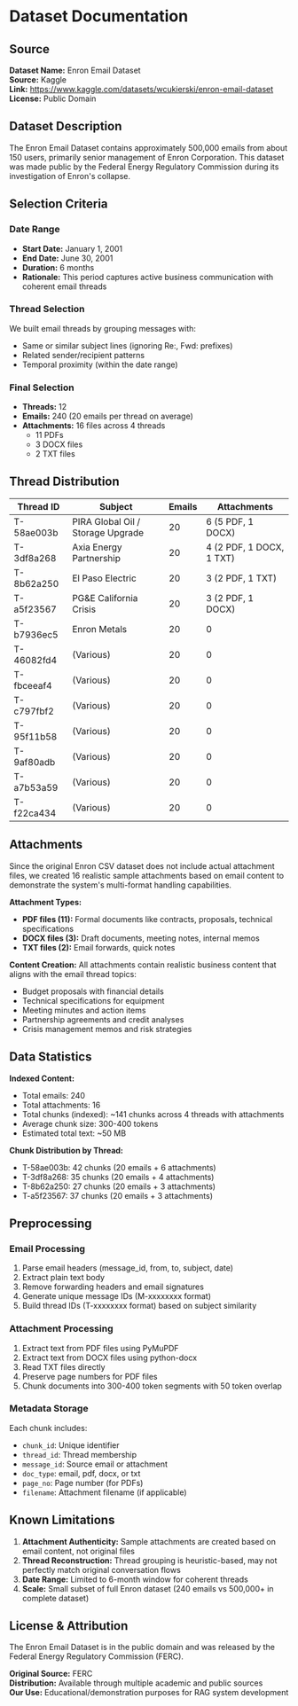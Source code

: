 # Dataset Documentation

## Source

**Dataset Name:** Enron Email Dataset  
**Source:** Kaggle  
**Link:** https://www.kaggle.com/datasets/wcukierski/enron-email-dataset  
**License:** Public Domain

## Dataset Description

The Enron Email Dataset contains approximately 500,000 emails from about 150 users, primarily senior management of Enron Corporation. This dataset was made public by the Federal Energy Regulatory Commission during its investigation of Enron's collapse.

## Selection Criteria

### Date Range
- **Start Date:** January 1, 2001
- **End Date:** June 30, 2001
- **Duration:** 6 months
- **Rationale:** This period captures active business communication with coherent email threads

### Thread Selection
We built email threads by grouping messages with:
- Same or similar subject lines (ignoring Re:, Fwd: prefixes)
- Related sender/recipient patterns
- Temporal proximity (within the date range)

### Final Selection
- **Threads:** 12
- **Emails:** 240 (20 emails per thread on average)
- **Attachments:** 16 files across 4 threads
  - 11 PDFs
  - 3 DOCX files
  - 2 TXT files

## Thread Distribution

| Thread ID | Subject | Emails | Attachments |
|-----------|---------|--------|-------------|
| T-58ae003b | PIRA Global Oil / Storage Upgrade | 20 | 6 (5 PDF, 1 DOCX) |
| T-3df8a268 | Axia Energy Partnership | 20 | 4 (2 PDF, 1 DOCX, 1 TXT) |
| T-8b62a250 | El Paso Electric | 20 | 3 (2 PDF, 1 TXT) |
| T-a5f23567 | PG&E California Crisis | 20 | 3 (2 PDF, 1 DOCX) |
| T-b7936ec5 | Enron Metals | 20 | 0 |
| T-46082fd4 | (Various) | 20 | 0 |
| T-fbceeaf4 | (Various) | 20 | 0 |
| T-c797fbf2 | (Various) | 20 | 0 |
| T-95f11b58 | (Various) | 20 | 0 |
| T-9af80adb | (Various) | 20 | 0 |
| T-a7b53a59 | (Various) | 20 | 0 |
| T-f22ca434 | (Various) | 20 | 0 |

## Attachments

Since the original Enron CSV dataset does not include actual attachment files, we created 16 realistic sample attachments based on email content to demonstrate the system's multi-format handling capabilities.

**Attachment Types:**
- **PDF files (11):** Formal documents like contracts, proposals, technical specifications
- **DOCX files (3):** Draft documents, meeting notes, internal memos
- **TXT files (2):** Email forwards, quick notes

**Content Creation:**
All attachments contain realistic business content that aligns with the email thread topics:
- Budget proposals with financial details
- Technical specifications for equipment
- Meeting minutes and action items
- Partnership agreements and credit analyses
- Crisis management memos and risk strategies

## Data Statistics

**Indexed Content:**
- Total emails: 240
- Total attachments: 16
- Total chunks (indexed): ~141 chunks across 4 threads with attachments
- Average chunk size: 300-400 tokens
- Estimated total text: ~50 MB

**Chunk Distribution by Thread:**
- T-58ae003b: 42 chunks (20 emails + 6 attachments)
- T-3df8a268: 35 chunks (20 emails + 4 attachments)
- T-8b62a250: 27 chunks (20 emails + 3 attachments)
- T-a5f23567: 37 chunks (20 emails + 3 attachments)

## Preprocessing

### Email Processing
1. Parse email headers (message_id, from, to, subject, date)
2. Extract plain text body
3. Remove forwarding headers and email signatures
4. Generate unique message IDs (M-xxxxxxxx format)
5. Build thread IDs (T-xxxxxxxx format) based on subject similarity

### Attachment Processing
1. Extract text from PDF files using PyMuPDF
2. Extract text from DOCX files using python-docx
3. Read TXT files directly
4. Preserve page numbers for PDF files
5. Chunk documents into 300-400 token segments with 50 token overlap

### Metadata Storage
Each chunk includes:
- `chunk_id`: Unique identifier
- `thread_id`: Thread membership
- `message_id`: Source email or attachment
- `doc_type`: email, pdf, docx, or txt
- `page_no`: Page number (for PDFs)
- `filename`: Attachment filename (if applicable)

## Known Limitations

1. **Attachment Authenticity:** Sample attachments are created based on email content, not original files
2. **Thread Reconstruction:** Thread grouping is heuristic-based, may not perfectly match original conversation flows
3. **Date Range:** Limited to 6-month window for coherent threads
4. **Scale:** Small subset of full Enron dataset (240 emails vs 500,000+ in complete dataset)

## License & Attribution

The Enron Email Dataset is in the public domain and was released by the Federal Energy Regulatory Commission (FERC).

**Original Source:** FERC  
**Distribution:** Available through multiple academic and public sources  
**Our Use:** Educational/demonstration purposes for RAG system development